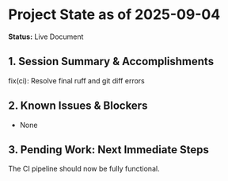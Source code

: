 # Project State as of 2025-09-04

**Status:** Live Document

## 1. Session Summary & Accomplishments
fix(ci): Resolve final ruff and git diff errors

## 2. Known Issues & Blockers
- None

## 3. Pending Work: Next Immediate Steps
The CI pipeline should now be fully functional.
